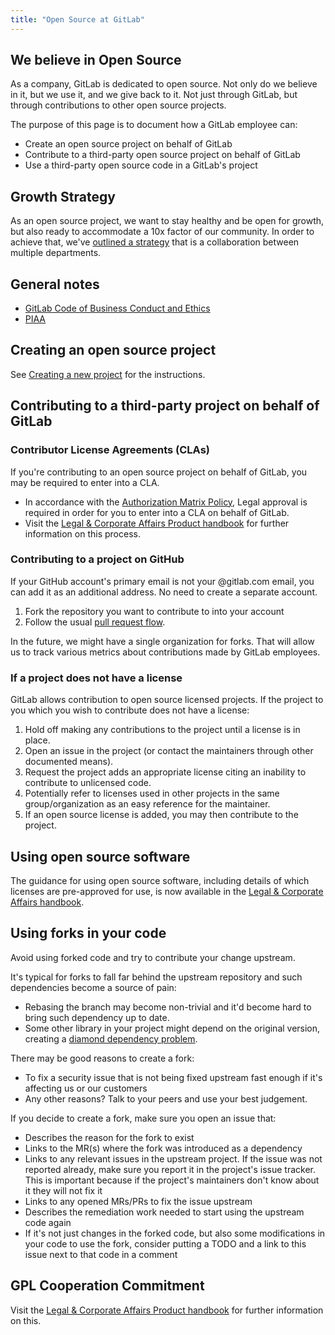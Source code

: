 ```yaml
---
title: "Open Source at GitLab"
---
```


## We believe in Open Source

As a company, GitLab is dedicated to open source. Not only do we believe in it, but we use it, and we give back to it. Not just through GitLab, but through contributions to other open source projects.

The purpose of this page is to document how a GitLab employee can:

- Create an open source project on behalf of GitLab
- Contribute to a third-party open source project on behalf of GitLab
- Use a third-party open source code in a GitLab's project

## Growth Strategy

As an open source project, we want to stay healthy and be open for growth, but also ready to accommodate a 10x factor of
our community. In order to achieve that, we've [outlined a strategy](growth-strategy.html) that is a collaboration between multiple departments.

## General notes

- [GitLab Code of Business Conduct and Ethics](/handbook/legal/gitlab-code-of-business-conduct-and-ethics/)
- [PIAA](/handbook/people-group/contracts-probation-periods/#piaa-proprietary-information-and-assignment-agreement)

## Creating an open source project

See [Creating a new project](../gitlab-repositories/#creating-a-new-project) for the instructions.

## Contributing to a third-party project on behalf of GitLab

### Contributor License Agreements (CLAs)

If you're contributing to an open source project on behalf of GitLab, you may be required to enter into a CLA.

- In accordance with the [Authorization Matrix Policy](/handbook/finance/authorization-matrix/#authorization-matrix-policy), Legal approval is required in order for you to enter into a CLA on behalf of GitLab.
- Visit the [Legal & Corporate Affairs Product handbook](/handbook/legal/product/#contributor-license-agreements) for further information on this process.

### Contributing to a project on GitHub

If your GitHub account's primary email is not your @gitlab.com email, you can add it as an additional address. No need to create a separate account.

1. Fork the repository you want to contribute to into your account
2. Follow the usual [pull request flow](https://docs.github.com/en/pull-requests/collaborating-with-pull-requests/proposing-changes-to-your-work-with-pull-requests/creating-a-pull-request-from-a-fork).

In the future, we might have a single organization for forks. That will allow us to track various metrics about contributions made by GitLab employees.

### If a project does not have a license

GitLab allows contribution to open source licensed projects. If the project to you which you wish to contribute does not have a license:

1. Hold off making any contributions to the project until a license is in place.
1. Open an issue in the project (or contact the maintainers through other documented means).
1. Request the project adds an appropriate license citing an inability to contribute to unlicensed code.
1. Potentially refer to licenses used in other projects in the same group/organization as an easy reference for the maintainer.
1. If an open source license is added, you may then contribute to the project.

## Using open source software

The guidance for using open source software, including details of which licenses are pre-approved for use, is now available in the [Legal & Corporate Affairs handbook](/handbook/legal/product/#using-open-source-software).

## Using forks in your code

Avoid using forked code and try to contribute your change upstream.

It's typical for forks to fall far behind the upstream repository and such dependencies become a source of pain:

- Rebasing the branch may become non-trivial and it'd become hard to bring such dependency up to date.
- Some other library in your project might depend on the original version, creating a [diamond dependency problem](https://en.wikipedia.org/wiki/Dependency_hell).

There may be good reasons to create a fork:

- To fix a security issue that is not being fixed upstream fast enough if it's affecting us or our customers
- Any other reasons? Talk to your peers and use your best judgement.

If you decide to create a fork, make sure you open an issue that:

- Describes the reason for the fork to exist
- Links to the MR(s) where the fork was introduced as a dependency
- Links to any relevant issues in the upstream project. If the issue was not reported already, make sure you report it in the project's issue tracker. This is important because if the project's maintainers don't know about it they will not fix it
- Links to any opened MRs/PRs to fix the issue upstream
- Describes the remediation work needed to start using the upstream code again
- If it's not just changes in the forked code, but also some modifications in your code to use the fork, consider putting a TODO and a link to this issue next to that code in a comment

## GPL Cooperation Commitment

Visit the [Legal & Corporate Affairs Product handbook](/handbook/legal/product/#gpl-cooperation-commitment) for further information on this.
